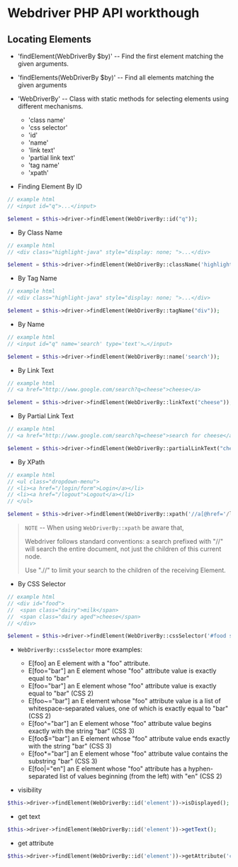 # Webdriver PHP API workthough

## Locating Elements

* 'findElement(WebDriverBy $by)' -- Find the first element matching the given arguments.

* 'findElements(WebDriverBy $by)' -- Find all elements matching the given arguments

* 'WebDriverBy' -- Class with static methods for selecting elements using different mechanisms.

  * 'class name'
  * 'css selector'
  * 'id'
  * 'name'
  * 'link text'
  * 'partial link text'
  * 'tag name'
  * 'xpath'

* Finding Element By ID

```PHP
// example html
// <input id="q">...</input>

$element = $this->driver->findElement(WebDriverBy::id("q"));
```

* By Class Name

```PHP
// example html
// <div class="highlight-java" style="display: none; ">...</div>

$element = $this->driver->findElement(WebDriverBy::className('highlight-java'));
```

* By Tag Name

```PHP
// example html
// <div class="highlight-java" style="display: none; ">...</div>

$element = $this->driver->findElement(WebDriverBy::tagName("div"));
```

* By Name

```PHP
// example html
// <input id="q" name='search' type='text'>…</input>

$element = $this->driver->findElement(WebDriverBy::name('search'));
```

* By Link Text

```PHP
// example html
// <a href="http://www.google.com/search?q=cheese">cheese</a>

$element = $this->driver->findElement(WebDriverBy::linkText("cheese"));
```

* By Partial Link Text

```PHP
// example html
// <a href="http://www.google.com/search?q=cheese">search for cheese</a>

$element = $this->driver->findElement(WebDriverBy::partialLinkText("chee"));
```

* By XPath

```PHP
// example html
// <ul class="dropdown-menu">
// <li><a href="/login/form">Login</a></li>
// <li><a href="/logout">Logout</a></li>
// </ul>

$element = $this->driver->findElement(WebDriverBy::xpath('//a[@href='/logout']'));
```

> `NOTE` -- When using `WebDriverBy::xpath` be aware that,
>
> Webdriver follows standard conventions: a search prefixed with "//" will search the entire document, not just the children of this current node.
>
> Use ".//" to limit your search to the children of the receiving Element.

* By CSS Selector

```PHP
// example html
// <div id="food">
//  <span class="dairy">milk</span>
//  <span class="dairy aged">cheese</span>
// </div>

$element = $this->driver->findElement(WebDriverBy::cssSelector('#food span.dairy'));
```

* `WebDriverBy::cssSelector` more examples:

  * E[foo] an E element with a "foo" attribute.
  * E[foo="bar"] an E element whose "foo" attribute value is exactly equal to "bar"
  * E[foo="bar"]  an E element whose "foo" attribute value is exactly equal to "bar" (CSS 2)
  * E[foo~="bar"] an E element whose "foo" attribute value is a list of whitespace-separated values, one of which is  exactly equal to "bar" (CSS 2)
  * E[foo^="bar"] an E element whose "foo" attribute value begins exactly with the string "bar" (CSS 3)
  * E[foo$="bar"] an E element whose "foo" attribute value ends exactly with the string "bar" (CSS 3)
  * E[foo*="bar"] an E element whose "foo" attribute value contains the substring "bar" (CSS 3)
  * E[foo|="en"]  an E element whose "foo" attribute has a hyphen-separated list of values beginning (from the left) with "en" (CSS 2)

* visibility

```PHP
$this->driver->findElement(WebDriverBy::id('element'))->isDisplayed();
```

* get text

```PHP
$this->driver->findElement(WebDriverBy::id('element'))->getText();
```

* get attribute

```PHP
$this->driver->findElement(WebDriverBy::id('element'))->getAttribute('class');
```
